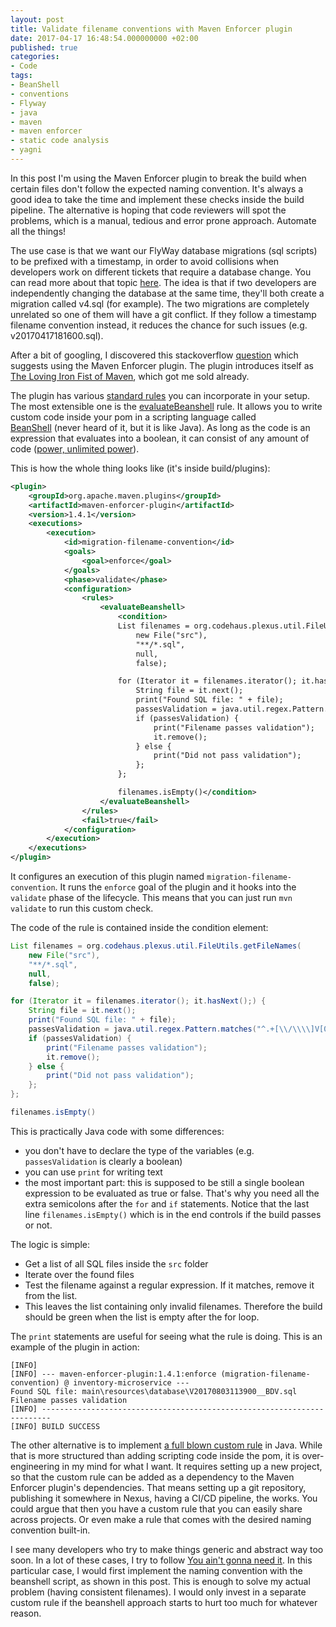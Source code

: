 ```yaml
---
layout: post
title: Validate filename conventions with Maven Enforcer plugin
date: 2017-04-17 16:48:54.000000000 +02:00
published: true
categories:
- Code
tags:
- BeanShell
- conventions
- Flyway
- java
- maven
- maven enforcer
- static code analysis
- yagni
---
```


In this post I'm using the Maven Enforcer plugin to break the build when certain files don't follow the expected naming convention. It's always a good idea to take the time and implement these checks inside the build pipeline. The alternative is hoping that code reviewers will spot the problems, which is a manual, tedious and error prone approach. Automate all the things!<!--more-->

The use case is that we want our FlyWay database migrations (sql scripts) to be prefixed with a timestamp, in order to avoid collisions when developers work on different tickets that require a database change. You can read more about that topic <a href="http://www.jeremyjarrell.com/using-flyway-db-with-distributed-version-control/" target="_blank">here</a>. The idea is that if two developers are independently changing the database at the same time, they'll both create a migration called v4.sql (for example). The two migrations are completely unrelated so one of them will have a git conflict. If they follow a timestamp filename convention instead, it reduces the chance for such issues (e.g. v20170417181600.sql).

After a bit of googling, I discovered this stackoverflow <a href="http://stackoverflow.com/questions/42341897/how-can-i-check-if-a-filename-in-my-maven-project-contains-certain-characters-a/" target="_blank">question</a> which suggests using the Maven Enforcer plugin. The plugin introduces itself as <a href="http://maven.apache.org/enforcer/maven-enforcer-plugin/" target="_blank">The Loving Iron Fist of Maven</a>, which got me sold already.

The plugin has various <a href="http://maven.apache.org/enforcer/enforcer-rules/index.html" target="_blank">standard rules</a> you can incorporate in your setup. The most extensible one is the <a href="http://maven.apache.org/enforcer/enforcer-rules/evaluateBeanshell.html" target="_blank">evaluateBeanshell</a> rule. It allows you to write custom code inside your pom in a scripting language called <a href="http://www.beanshell.org/" target="_blank">BeanShell</a> (never heard of it, but it is like Java). As long as the code is an expression that evaluates into a boolean, it can consist of any amount of code (<a href="https://www.youtube.com/watch?v=kNS4t5UCBfI">power, unlimited power</a>).

This is how the whole thing looks like (it's inside build/plugins):

```xml
<plugin>
    <groupId>org.apache.maven.plugins</groupId>
    <artifactId>maven-enforcer-plugin</artifactId>
    <version>1.4.1</version>
    <executions>
        <execution>
            <id>migration-filename-convention</id>
            <goals>
                <goal>enforce</goal>
            </goals>
            <phase>validate</phase>
            <configuration>
                <rules>
                    <evaluateBeanshell>
                        <condition>
                        List filenames = org.codehaus.plexus.util.FileUtils.getFileNames(
                            new File("src"),
                            "**/*.sql",
                            null,
                            false);

                        for (Iterator it = filenames.iterator(); it.hasNext();) {
                            String file = it.next();
                            print("Found SQL file: " + file);
                            passesValidation = java.util.regex.Pattern.matches("^.+[\\/\\\\]V[0-9]{4}([0-1][0-9])([0-3][0-9])[0-9]{6}__BDV.sql$", file);
                            if (passesValidation) {
                                print("Filename passes validation");
                                it.remove();
                            } else {
                                print("Did not pass validation");
                            };
                        };

                        filenames.isEmpty()</condition>
                    </evaluateBeanshell>
                </rules>
                <fail>true</fail>
            </configuration>
        </execution>
    </executions>
</plugin>
```

It configures an execution of this plugin named <code>migration-filename-convention</code>. It runs the <code>enforce</code> goal of the plugin and it hooks into the <code>validate</code> phase of the lifecycle. This means that you can just run <code>mvn validate</code> to run this custom check.

The code of the rule is contained inside the condition element:

```java
List filenames = org.codehaus.plexus.util.FileUtils.getFileNames(
	new File("src"),
	"**/*.sql",
	null,
	false);

for (Iterator it = filenames.iterator(); it.hasNext();) {
	String file = it.next();
	print("Found SQL file: " + file);
	passesValidation = java.util.regex.Pattern.matches("^.+[\\/\\\\]V[0-9]{4}([0-1][0-9])([0-3][0-9])[0-9]{6}__BDV.sql$", file);
	if (passesValidation) {
		print("Filename passes validation");
		it.remove();
	} else {
		print("Did not pass validation");
	};
};

filenames.isEmpty()
```

This is practically Java code with some differences:
<ul>
<li>you don't have to declare the type of the variables (e.g. <code>passesValidation</code> is clearly a boolean)</li>
<li>you can use <code>print</code> for writing text</li>
<li>the most important part: this is supposed to be still a single boolean expression to be evaluated as true or false. That's why you need all the extra semicolons after the <code>for</code> and <code>if</code> statements. Notice that the last line <code>filenames.isEmpty()</code> which is in the end controls if the build passes or not.</li>
</ul>

The logic is simple:
<ul>
<li>Get a list of all SQL files inside the <code>src</code> folder</li>
<li>Iterate over the found files</li>
<li>Test the filename against a regular expression. If it matches, remove it from the list.</li>
<li>This leaves the list containing only invalid filenames. Therefore the build should be green when the list is empty after the for loop.</li>
</ul>

The <code>print</code> statements are useful for seeing what the rule is doing. This is an example of the plugin in action:

```
[INFO]
[INFO] --- maven-enforcer-plugin:1.4.1:enforce (migration-filename-convention) @ inventory-microservice ---
Found SQL file: main\resources\database\V20170803113900__BDV.sql
Filename passes validation
[INFO] ------------------------------------------------------------------------
[INFO] BUILD SUCCESS
```

The other alternative is to implement <a href="http://maven.apache.org/enforcer/enforcer-api/writing-a-custom-rule.html" target="_blank">a full blown custom rule</a> in Java. While that is more structured than adding scripting code inside the pom, it is over-engineering in my mind for what I want. It requires setting up a new project, so that the custom rule can be added as a dependency to the Maven Enforcer plugin's dependencies. That means setting up a git repository, publishing it somewhere in Nexus, having a CI/CD pipeline, the works. You could argue that then you have a custom rule that you can easily share across projects. Or even make a rule that comes with the desired naming convention built-in.

I see many developers who try to make things generic and abstract way too soon. In a lot of these cases, I try to follow <a href="https://en.wikipedia.org/wiki/You_aren%27t_gonna_need_it" target="_blank">You ain't gonna need it</a>. In this particular case, I would first implement the naming convention with the beanshell script, as shown in this post. This is enough to solve my actual problem (having consistent filenames). I would only invest in a separate custom rule if the beanshell approach starts to hurt too much for whatever reason.

